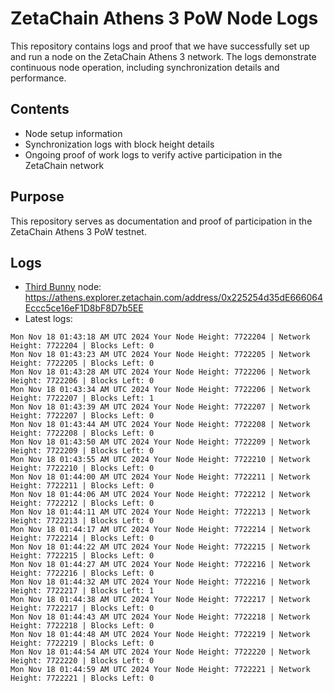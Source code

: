 # ZetaChain Athens 3 PoW Node Logs
This repository contains logs and proof that we have successfully set up and run a node on the ZetaChain Athens 3 network. The logs demonstrate continuous node operation, including synchronization details and performance.

## Contents
- Node setup information
- Synchronization logs with block height details
- Ongoing proof of work logs to verify active participation in the ZetaChain network

## Purpose
This repository serves as documentation and proof of participation in the ZetaChain Athens 3 PoW testnet.

## Logs

- [Third Bunny](https://thirdbunny.xyz/) node: https://athens.explorer.zetachain.com/address/0x225254d35dE666064Eccc5ce16eF1D8bF8D7b5EE
- Latest logs:
```
Mon Nov 18 01:43:18 AM UTC 2024 Your Node Height: 7722204 | Network Height: 7722204 | Blocks Left: 0
Mon Nov 18 01:43:23 AM UTC 2024 Your Node Height: 7722205 | Network Height: 7722205 | Blocks Left: 0
Mon Nov 18 01:43:28 AM UTC 2024 Your Node Height: 7722206 | Network Height: 7722206 | Blocks Left: 0
Mon Nov 18 01:43:34 AM UTC 2024 Your Node Height: 7722206 | Network Height: 7722207 | Blocks Left: 1
Mon Nov 18 01:43:39 AM UTC 2024 Your Node Height: 7722207 | Network Height: 7722207 | Blocks Left: 0
Mon Nov 18 01:43:44 AM UTC 2024 Your Node Height: 7722208 | Network Height: 7722208 | Blocks Left: 0
Mon Nov 18 01:43:50 AM UTC 2024 Your Node Height: 7722209 | Network Height: 7722209 | Blocks Left: 0
Mon Nov 18 01:43:55 AM UTC 2024 Your Node Height: 7722210 | Network Height: 7722210 | Blocks Left: 0
Mon Nov 18 01:44:00 AM UTC 2024 Your Node Height: 7722211 | Network Height: 7722211 | Blocks Left: 0
Mon Nov 18 01:44:06 AM UTC 2024 Your Node Height: 7722212 | Network Height: 7722212 | Blocks Left: 0
Mon Nov 18 01:44:11 AM UTC 2024 Your Node Height: 7722213 | Network Height: 7722213 | Blocks Left: 0
Mon Nov 18 01:44:17 AM UTC 2024 Your Node Height: 7722214 | Network Height: 7722214 | Blocks Left: 0
Mon Nov 18 01:44:22 AM UTC 2024 Your Node Height: 7722215 | Network Height: 7722215 | Blocks Left: 0
Mon Nov 18 01:44:27 AM UTC 2024 Your Node Height: 7722216 | Network Height: 7722216 | Blocks Left: 0
Mon Nov 18 01:44:32 AM UTC 2024 Your Node Height: 7722216 | Network Height: 7722217 | Blocks Left: 1
Mon Nov 18 01:44:38 AM UTC 2024 Your Node Height: 7722217 | Network Height: 7722217 | Blocks Left: 0
Mon Nov 18 01:44:43 AM UTC 2024 Your Node Height: 7722218 | Network Height: 7722218 | Blocks Left: 0
Mon Nov 18 01:44:48 AM UTC 2024 Your Node Height: 7722219 | Network Height: 7722219 | Blocks Left: 0
Mon Nov 18 01:44:54 AM UTC 2024 Your Node Height: 7722220 | Network Height: 7722220 | Blocks Left: 0
Mon Nov 18 01:44:59 AM UTC 2024 Your Node Height: 7722221 | Network Height: 7722221 | Blocks Left: 0
```
